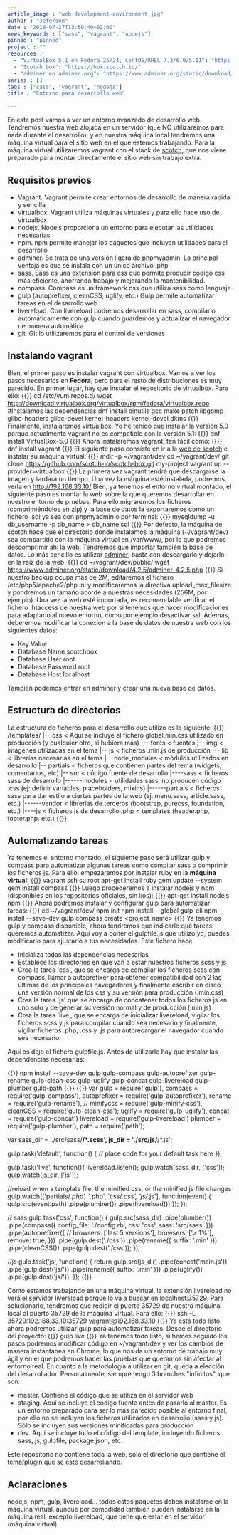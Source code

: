```yaml
---
article_image : "web-development-environment.jpg"
author : "Jeferson"
date : "2016-07-27T13:50:40+02:00"
news_keywords : ["sass", "vagrant", "nodejs"]
pinned : "pinned"
project : ""
resources :
  - "VirtualBox 5.1 en Fedora 25/24, CentOS/RHEL 7.3/6.9/5.11": "https://www.if-not-true-then-false.com/2010/install-virtualbox-with-yum-on-fedora-centos-red-hat-rhel/"
  - "Scotch box": "https://box.scotch.io/"
  - "adminer en adminer.org": "https://www.adminer.org/static/download/4.2.5/adminer-4.2.5.php"
series : []
tags : ["sass", "vagrant", "nodejs"]
title : "Entorno para desarrollo web"

---
```

En este post vamos a ver un entorno avanzado de desarrollo web. Tendremos nuestra web alojada en un servidor (que NO utilizaremos para nada durante el desarrollo), y en nuestra máquina local tendremos una máquina virtual para el sitio web en el que estemos trabajando. Para la máquina virtual utilizaremos vagrant con el stack de [scotch](https://box.scotch.io/), que nos viene preparado para montar directamente el sitio web sin trabajo extra.

## Requisitos previos

* Vagrant. Vagrant permite crear entornos de desarrollo de manera rápida y sencilla
* virtualbox. Vagrant utiliza máquinas virtuales y para ello hace uso de virtualbox
* nodejs. Nodejs proporciona un entorno para ejecutar las utilidades necesarias
* npm. npm permite manejar los paquetes que incluyen utilidades para el desarrollo
* adminer. Se trata de una versión ligera de phpmyadmin. La principal ventaja es que se instala con un único archivo .php
* sass. Sass es una extensión para css que permite producir código css más eficiente, ahorrando trabajo y mejorando la mantenibilidad.
* compass. Compass es un framework css que utiliza sass como lenguaje
* gulp (autoprefixer, cleanCSS, uglify, etc.) Gulp permite automatizar tareas en el desarrollo web
* livereload. Con livereload podremos desarrollar en sass, compilarlo automáticamente con gulp cuando guardemos y actualizar el navegador de manera automática
* git. Git lo utilizaremos para el control de versiones

## Instalando vagrant
Bien, el primer paso es instalar vagrant con virtualbox. Vamos a ver los pasos necesarios en __Fedora__, pero para el resto de distribuciones es muy parecido. En primer lugar, hay que instalar el repositorio de virtualbox. Para ello:
{{<highlight sh>}}
cd /etc/yum.repos.d/
wget http://download.virtualbox.org/virtualbox/rpm/fedora/virtualbox.repo
#Instalamos las dependencias
dnf install binutils gcc make patch libgomp glibc-headers glibc-devel kernel-headers kernel-devel dkms
{{</highlight>}}
Finalmente, instalaremos virtualbox. Yo he tenido que instalar la versión 5.0 porque actualmente vagrant no es compatible con la versión 5.1:
{{<highlight sh>}}
dnf install VirtualBox-5.0
{{</highlight>}}
Ahora instalaremos vagrant, tan fácil como:
{{<highlight sh>}}
dnf install vagrant
{{</highlight>}}
El siguiente paso consiste en ir a la [web de scotch](https://box.scotch.io/) e instalar su máquina virtual:
{{<highlight sh>}}
mdir -p ~/vagrant/dev
cd ~/vagrant/dev/
git clone https://github.com/scotch-io/scotch-box.git my-project
vagrant up --provider=virtualbox
{{</highlight>}}
La primera vez vagrant tendrá que descargarse la imagen y tardará un tiempo. Una vez la máquina esté instalada, podremos verla en http://192.168.33.10/
Bien, ya tenemos el entorno virtual montado, el siguiente paso es montar la web sobre la que queremos desarrollar en nuestro entorno de pruebas. Para ello migraremos los ficheros (comprimiéndolos en zip) y la base de datos la exportaremos como un fichero .sql ya sea con phpmyadmin o por terminal:
{{<highlight sh>}}
mysqldump -u db_username -p db_name > db_name.sql
{{</highlight>}}
Por defecto, la máquina de scotch hace que el directorio donde instalamos la máquina (~/vagrant/dev) sea compartido con la máquina virtual en /var/www/, por lo que podremos descomprimir ahí la web. Tendremos que importar también la base de datos. Lo más sencillo es utilizar [adminer](https://www.adminer.org/), basta con descargarlo y dejarlo en la raíz de la web:
{{<highlight sh>}}
cd ~/vagrant/dev/public/
wget https://www.adminer.org/static/download/4.2.5/adminer-4.2.5.php
{{</highlight>}}
Si nuestro backup ocupa más de 2M, editaremos el fichero /etc/php5/apache2/php.ini y modificaremos la directiva upload_max_filesize y pondremos un tamaño acorde a nuestras necesidades (256M, por ejemplo). Una vez la web esté importada, es recomendable verificar el fichero .htaccess de nuestra web por si tenemos que hacer modificaciones para adaptarlo al nuevo entorno, como por ejemplo desactivar ssl. Además, deberemos modificar la conexión a la base de datos de nuestra web con los siguientes datos:
* Key	          Value
* Database Name	scotchbox
* Database User	root
* Database Password	root
* Database Host	localhost

También podemos entrar en adminer y crear una nueva base de datos.

## Estructura de directorios
La estructura de ficheros para el desarrollo que utilizo es la siguiente:
{{<highlight cirru>}}
/templates/
|-- css < Aquí se incluye el fichero global.min.css utilizado en producción (y cualquier otro, si hubiera más)
|-- fonts < fuentes
|-- img < imágenes utilizadas en el tema
|-- js < ficheros .min.js de producción
|-- lib < librerías necesarias en el tema
|-- node_modules < módulos utilizados en desarrollo
|-- partials < ficheros que contienen partes del tema (widgets, comentarios, etc)
|-- src < código fuente de desarrollo
|----sass < ficheros sass de desarrollo
|------modules < utilidades sass, no producen código .css (ej: definir variables, placeholders, mixins)
|------partials < ficheros sass para dar estilo a ciertas partes de la web (ej: menu.sass, article.sass, etc.)
|------vendor < librerías de terceros (bootstrap, purecss, foundation, etc.)
|----js < ficheros js de desarrollo
.php < templates (header.php, footer.php. etc.)
{{</highlight>}}

## Automatizando tareas
Ya tenemos el entorno montado, el siguiente paso será utilizar gulp y compass para automatizar algunas tareas como compilar sass o comprimir los ficheros js. Para ello, empezaremos por instalar ruby en la __máquina virtual__:
{{<highlight sh>}}
vagrant ssh
su root
apt-get install ruby
gem update --system
gem install compass
{{</highlight>}}
Luego procederemos a instalar nodejs y npm (disponibles en los repositorios oficiales, sin líos):
{{<highlight sh>}}
apt-get install nodejs npm
{{</highlight>}}
Ahora podremos instalar y configurar gulp para automatizar tareas:
{{<highlight sh>}}
cd ~/vagrant/dev/
npm init
npm install --global gulp-cli
npm install --save-dev gulp
compass create <project_name>
{{</highlight>}}
Ya tenemos gulp y compass disponible, ahora tendremos que indicarle qué tareas queremos automatizar. Aquí voy a poner el gulpfile.js que utilizo yo, puedes modificarlo para ajustarlo a tus necesidades. Este fichero hace:

* Inicializa todas las dependencias necesarias
* Establece los directorios en que van a estar nuestros ficheros scss y js
* Crea la tarea 'css', que se encarga de compilar los ficheros scss con compass, llamar a autoprefixer para obtener compatibilidad con 2 las últimas de los principales navegadores y finalmente escribir en disco una versión normal de los css y su versión para producción (.min.css)
* Crea la tarea 'js' que se encarga de concatenar todos los ficheros js en uno solo y de generar su versión normal y de producción (.min.js)
* Crea la tarea 'live', que se encarga de inicializar livereload, vigilar los ficheros scss y js para compilar cuando sea necesario y finalmente, vigilar ficheros .php, .css y .js para autorecargar el navegador cuando sea necesario.

Aquí os dejo el fichero gulpfile.js. Antes de utilizarlo hay que instalar las dependencias necesarias:

{{<highlight sh>}}
npm install --save-dev gulp gulp-compass gulp-autoprefixer gulp-rename gulp-clean-css gulp-uglify gulp-concat gulp-livereload gulp-plumber gulp-path
{{</highlight>}}
{{<highlight js>}}
var gulp = require('gulp'),
    compass = require('gulp-compass'),
    autoprefixer = require('gulp-autoprefixer'),
    rename = require('gulp-rename'),
    // minifycss = require('gulp-minify-css'),
    cleanCSS = require('gulp-clean-css');
    uglify = require('gulp-uglify'),
    concat = require('gulp-concat')
    livereload = require('gulp-livereload')
    plumber = require('gulp-plumber'),
    path = require('path');

var sass_dir = './src/sass/**/*.scss',
    js_dir   = './src/js/**/*.js';

gulp.task('default', function() {
  // place code for your default task here
});

gulp.task('live', function(){
  livereload.listen();
  gulp.watch(sass_dir, ['css']);
  gulp.watch(js_dir, ['js']);

  //reload when a template file, the minified css, or the minified js file changes
  gulp.watch(['partials/*.php', '*.php', 'css/*.css', 'js/*.js'], function(event) {
    gulp.src(event.path)
      .pipe(plumber())
      .pipe(livereload())
  });
});

// sass
gulp.task('css', function() {
  gulp.src(sass_dir)
  .pipe(plumber())
  .pipe(compass({
    config_file: './config.rb',
    css: 'css',
    sass: 'src/sass'
  }))
  .pipe(autoprefixer({
    // browsers: ['last 5 versions'],
    browsers: ['> 1%'],
    remove: true,
  }))
  .pipe(gulp.dest('./css'))
  .pipe(rename({ suffix: '.min' }))
  .pipe(cleanCSS())
  .pipe(gulp.dest('./css'));
});

//js
gulp.task('js', function() {
  return gulp.src(js_dir)
  	.pipe(concat('main.js'))
  	.pipe(gulp.dest('js/'))
  	.pipe(rename({ suffix: '.min' }))
  	.pipe(uglify())
  	.pipe(gulp.dest('js/'));
});
{{</highlight>}}

Como estamos trabajando en una máquina virtual, la extensión livereload no verá el servidor livereload porque lo va a buscar en localhost:35729. Para solucionarlo, tendremos que redigir el puerto 35729 de nuestra máquina local al puerto 35729 de la máquina virtual. Para ello:
{{<highlight js>}}
ssh -L 35729:192.168.33.10:35729 vagrant@192.168.33.10
{{</highlight>}}
Ya está todo listo, ahora podremos utilizar gulp para automatizar tareas. Desde el directorio del proyecto:
{{<highlight js>}}
gulp live
{{</highlight>}}
Ya tenemos todo listo, si hemos seguido los pasos podremos modificar código en ~/vagrant/dev y ver los cambios de manera instantánea en Chrome, lo que nos da un entorno de trabajo muy ágil y en el que podremos hacer las pruebas que queramos sin afectar al entorno real.
En cuanto a la metodología a utilizar en git, queda a elección del desarrollador. Personalmente, siempre tengo 3 branches "infinitos", que son:

* master. Contiene el código que se utiliza en el servidor web
* staging. Aquí se incluye el código fuente antes de pasarlo al master. Es un entorno preparado para ser lo más parecido posible al entorno final, por ello no se incluyen los ficheros utilizados en desarrollo (sass y js). Sólo se incluyen sus versiones minificadas para producción
* dev. Aquí se incluye todo el código del template, incluyendo ficheros sass, js, gulpfile, package.json, etc.

Este repositorio no contiene toda la web, sólo el directorio que contiene el tema/plugin que se esté desarrollando.
## Aclaraciones

nodejs, npm, gulp, livereload... todos estos paquetes deben instalarse en la máquina virtual, aunque por comodidad también pueden instalarse en la máquina real, excepto livereload, que tiene que estar en el servidor (máquina virtual)
